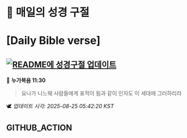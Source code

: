 # 🙏 매일의 성경 구절
# [Daily Bible verse]
## [![README에 성경구절 업데이트](https://github.com/DONGSUKA/first_test/actions/workflows/update-readme-bible.yml/badge.svg)](https://github.com/DONGSUKA/first_test/actions/workflows/update-readme-bible.yml)
<!-- START_BIBLE_VERSE -->
📖 **누가복음 11:30**
> 요나가 니느웨 사람들에게 표적이 됨과 같이 인자도 이 세대에 그러하리라

🕊️ _업데이트 시각: 2025-08-25 05:42:20 KST_
  <!-- END_BIBLE_VERSE -->
## GITHUB_ACTION
